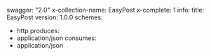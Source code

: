 swagger: "2.0"
x-collection-name: EasyPost
x-complete: 1
info:
  title: EasyPost
  version: 1.0.0
schemes:
- http
produces:
- application/json
consumes:
- application/json